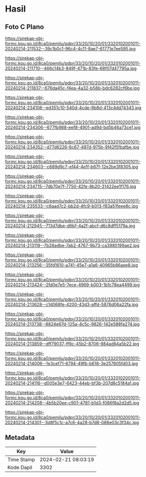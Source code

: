 # Hasil

## Foto C Plano

https://sirekap-obj-formc.kpu.go.id/8ca0/pemilu/pdpr/33/20/10/20/01/3320102001011-20240214-211532--39c1b0c1-96c4-4c11-8ae7-61771e7ee595.jpg

https://sirekap-obj-formc.kpu.go.id/8ca0/pemilu/pdpr/33/20/10/20/01/3320102001011-20240214-211710--466c14b3-849f-471b-83fe-68f07d47795a.jpg

https://sirekap-obj-formc.kpu.go.id/8ca0/pemilu/pdpr/33/20/10/20/01/3320102001011-20240214-211837--676da45c-f4ea-4a32-b58b-bdc6282cf6be.jpg

https://sirekap-obj-formc.kpu.go.id/8ca0/pemilu/pdpr/33/20/10/20/01/3320102001011-20240214-234108--ed351c10-540d-4cde-9b8d-413c4dd74343.jpg

https://sirekap-obj-formc.kpu.go.id/8ca0/pemilu/pdpr/33/20/10/20/01/3320102001011-20240214-234306--677fb988-eef8-4901-ad9d-bd5b46a73ce1.jpg

https://sirekap-obj-formc.kpu.go.id/8ca0/pemilu/pdpr/33/20/10/20/01/3320102001011-20240214-234352--d77d6226-6c67-497d-975b-9f42f5fbafbe.jpg

https://sirekap-obj-formc.kpu.go.id/8ca0/pemilu/pdpr/33/20/10/20/01/3320102001011-20240214-234603--c689d9c7-ef44-4e1f-b67f-12e2be3f8305.jpg

https://sirekap-obj-formc.kpu.go.id/8ca0/pemilu/pdpr/33/20/10/20/01/3320102001011-20240214-234715--7db70e7f-7750-42fe-8b20-31422ee1f176.jpg

https://sirekap-obj-formc.kpu.go.id/8ca0/pemilu/pdpr/33/20/10/20/01/3320102001011-20240214-235533--c6aad7c2-bb2d-4fc9-b013-f83a51feee8c.jpg

https://sirekap-obj-formc.kpu.go.id/8ca0/pemilu/pdpr/33/20/10/20/01/3320102001011-20240214-212945--713d7dbe-d6b1-4a2f-abcf-d6c8dff5179a.jpg

https://sirekap-obj-formc.kpu.go.id/8ca0/pemilu/pdpr/33/20/10/20/01/3320102001011-20240214-213119--7b28adbe-7ab2-4767-9b73-ca3980199ae2.jpg

https://sirekap-obj-formc.kpu.go.id/8ca0/pemilu/pdpr/33/20/10/20/01/3320102001011-20240214-213256--35fd1610-a741-45e7-a1a6-40965b86aee8.jpg

https://sirekap-obj-formc.kpu.go.id/8ca0/pemilu/pdpr/33/20/10/20/01/3320102001011-20240214-213424--2fd0e7e5-7ece-4969-b003-1b1c78ea4499.jpg

https://sirekap-obj-formc.kpu.go.id/8ca0/pemilu/pdpr/33/20/10/20/01/3320102001011-20240214-213628--c1d068fe-4200-43d3-affd-5878d06a22fa.jpg

https://sirekap-obj-formc.kpu.go.id/8ca0/pemilu/pdpr/33/20/10/20/01/3320102001011-20240214-213738--8824e67d-125a-4c5c-9826-142e588fa274.jpg

https://sirekap-obj-formc.kpu.go.id/8ca0/pemilu/pdpr/33/20/10/20/01/3320102001011-20240214-213859--dff79037-ff9c-45b2-8706-984ad84a5b22.jpg

https://sirekap-obj-formc.kpu.go.id/8ca0/pemilu/pdpr/33/20/10/20/01/3320102001011-20240214-214006--1e3cef71-6794-49fb-b618-3e257605fd03.jpg

https://sirekap-obj-formc.kpu.go.id/8ca0/pemilu/pdpr/33/20/10/20/01/3320102001011-20240214-214116--d005e3e7-6423-44eb-bf3b-207d8c5184a1.jpg

https://sirekap-obj-formc.kpu.go.id/8ca0/pemilu/pdpr/33/20/10/20/01/3320102001011-20240214-214208--4b5b20ee-c901-4781-b1d3-f086f8a2d2d5.jpg

https://sirekap-obj-formc.kpu.go.id/8ca0/pemilu/pdpr/33/20/10/20/01/3320102001011-20240214-214301--3d8f5c1c-a7c6-4a28-b7d8-086e03c3f34c.jpg


## Metadata

| Key        | Value               |
| ---------- | ------------------- |
| Time Stamp | 2024-02-21 08:03:19 |
| Kode Dapil | 3302                |



